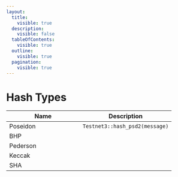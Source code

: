 ```yaml
---
layout:
  title:
    visible: true
  description:
    visible: false
  tableOfContents:
    visible: true
  outline:
    visible: true
  pagination:
    visible: true
---
```


# Hash Types

<table><thead><tr><th width="180">Name</th><th>Description</th></tr></thead><tbody><tr><td>Poseidon</td><td><code>Testnet3::hash_psd2(message)</code></td></tr><tr><td>BHP</td><td></td></tr><tr><td>Pederson</td><td></td></tr><tr><td>Keccak</td><td></td></tr><tr><td>SHA</td><td></td></tr></tbody></table>

